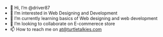 - 👋 Hi, I’m @driver87
- 👀 I’m interested in Web Designing and Development
- 🌱 I’m currently learning basics of Web designing and web development
- 💞️ I’m looking to collaborate on E-commerece store
- 📫 How to reach me on at@turtletalkies.com

<!---
driver87/driver87 is a ✨ special ✨ repository because its `README.md` (this file) appears on your GitHub profile.
You can click the Preview link to take a look at your changes.
--->
